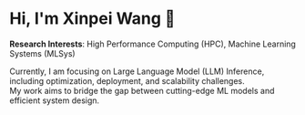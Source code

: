 # Hi, I'm Xinpei Wang 👋

**Research Interests**: High Performance Computing (HPC), Machine Learning Systems (MLSys)

Currently, I am focusing on Large Language Model (LLM) Inference, including optimization, deployment, and scalability challenges.<br>
My work aims to bridge the gap between cutting-edge ML models and efficient system design.
